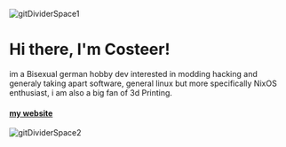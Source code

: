 ![gitDividerSpace1](https://github.com/user-attachments/assets/789e4c6d-6391-488f-95de-ddace3dfd296)


# Hi there, I'm Costeer!
im a Bisexual german hobby dev interested in modding hacking and generaly taking apart software, general linux but more specifically NixOS enthusiast, i am also a big fan of 3d Printing.

#### [my website](https://costeer.netlify.app/)


![gitDividerSpace2](https://github.com/user-attachments/assets/8ba6c95e-55e5-4411-a7b8-beda715ec4da)
